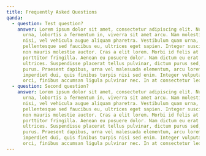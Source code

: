 ```yaml
---
title: Frequently Asked Questions
qanda:
  - question: Test question?
    answer: Lorem ipsum dolor sit amet, consectetur adipiscing elit. Nullam lectus
      urna, lobortis a fermentum in, viverra sit amet arcu. Nam molestie lacinia
      nisi, vel vehicula augue aliquam pharetra. Vestibulum quam urna,
      pellentesque sed faucibus eu, ultrices eget sapien. Integer suscipit massa
      non mauris molestie auctor. Cras a elit lorem. Morbi id felis at nulla
      porttitor fringilla. Aenean eu posuere dolor. Nam dictum eu erat sed
      ultrices. Suspendisse placerat tellus pulvinar, dictum purus sed, tempor
      purus. Praesent dapibus, urna vel malesuada elementum, arcu lorem
      imperdiet dui, quis finibus turpis nisi sed enim. Integer vulputate felis
      orci, finibus accumsan ligula pulvinar nec. In at consectetur leo.
  - question: Second question?
    answer: Lorem ipsum dolor sit amet, consectetur adipiscing elit. Nullam lectus
      urna, lobortis a fermentum in, viverra sit amet arcu. Nam molestie lacinia
      nisi, vel vehicula augue aliquam pharetra. Vestibulum quam urna,
      pellentesque sed faucibus eu, ultrices eget sapien. Integer suscipit massa
      non mauris molestie auctor. Cras a elit lorem. Morbi id felis at nulla
      porttitor fringilla. Aenean eu posuere dolor. Nam dictum eu erat sed
      ultrices. Suspendisse placerat tellus pulvinar, dictum purus sed, tempor
      purus. Praesent dapibus, urna vel malesuada elementum, arcu lorem
      imperdiet dui, quis finibus turpis nisi sed enim. Integer vulputate felis
      orci, finibus accumsan ligula pulvinar nec. In at consectetur leo.
---
```

